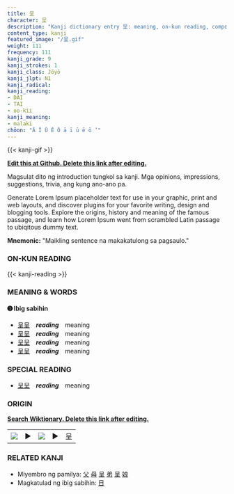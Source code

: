 ```yaml
---
title: 呈
character: 呈
description: "Kanji dictionary entry 呈: meaning, on-kun reading, compounds, origin, related kanji"
content_type: kanji
featured_image: "/呈.gif"
weight: 111
frequency: 111
kanji_grade: 9
kanji_strokes: 1
kanji_class: Jōyō
kanji_jlpt: N1
kanji_radical: 
kanji_reading: 
- DAI
- TAI
- oo-kii
kanji_meaning:
- malaki
chōon: "Ā Ī Ū Ē Ō ā ī ū ē ō ’"
---
```

[//]: # (Don't edit the line below. Kanji animated GIF code is automatically generated.)
{{< kanji-gif >}}

[//]: # (Edit below this line.)

**[Edit this at Github. Delete this link after editing.](https://github.com/tim0g/tim/tree/main/content/kanji/呈/index.md)**

Magsulat dito ng introduction tungkol sa kanji. Mga opinions, impressions, suggestions, trivia, ang kung ano-ano pa.

Generate Lorem Ipsum placeholder text for use in your graphic, print and web layouts, and discover plugins for your favorite writing, design and blogging tools. Explore the origins, history and meaning of the famous passage, and learn how Lorem Ipsum went from scrambled Latin passage to ubiqitous dummy text.
 
**Mnemonic:** "Maikling sentence na makakatulong sa pagsaulo."

### ON-KUN READING

[//]: # (Don't edit the line below. ON-KUN READING code is automatically generated.)
{{< kanji-reading >}}

### MEANING & WORDS

#### ➊ **Ibig sabihin**
  - [呈](../呈)[呈](../呈)　***reading***　meaning
  - [呈](../呈)[呈](../呈)　***reading***　meaning
  - [呈](../呈)[呈](../呈)　***reading***　meaning
  - [呈](../呈)[呈](../呈)　***reading***　meaning

### SPECIAL READING
  - [呈](../呈)[呈](../呈)　***reading***　meaning

### ORIGIN

**[Search Wiktionary. Delete this link after editing.](https://wiktionary.org/wiki/呈)**
<table class="kanji-table"><tr><td>
<img src="60px-呈-bronze.svg.png">
</td><td>▶</td><td>
<img src="60px-呈-oracle.svg.png">
</td><td>▶</td>
<td class="kanji-origin">呈</td>
</tr></table>

### RELATED KANJI
- Miyembro ng pamilya: [父](../父) [母](../母) [呈](../呈) [弟](../弟) [呈](../呈) [娘](../娘)
- Magkatulad ng ibig sabihin: [日](../日)
